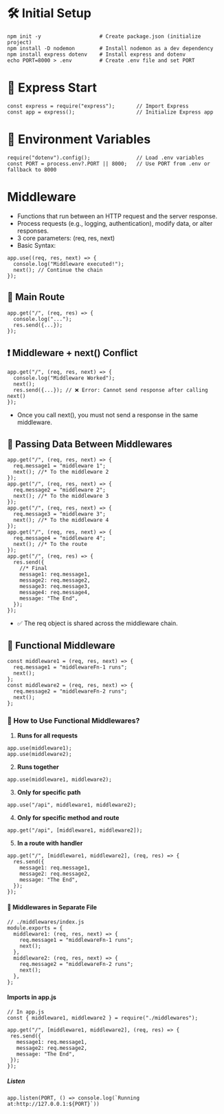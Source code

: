 # 🛠️ Initial Setup

```
npm init -y                   # Create package.json (initialize project)
npm install -D nodemon        # Install nodemon as a dev dependency
npm install express dotenv    # Install express and dotenv
echo PORT=8000 > .env         # Create .env file and set PORT
```

# 🚀 Express Start

```
const express = require("express");       // Import Express
const app = express();                    // Initialize Express app
```

# 🌱 Environment Variables

```
require("dotenv").config();               // Load .env variables
const PORT = process.env?.PORT || 8000;   // Use PORT from .env or fallback to 8000
```

# Middleware

- Functions that run between an HTTP request and the server response.
- Process requests (e.g., logging, authentication), modify data, or alter responses.
- 3 core parameters: (req, res, next)
- Basic Syntax:

```
app.use((req, res, next) => {
  console.log("Middleware executed!");
  next(); // Continue the chain
});
```

## 🔹 Main Route

```
app.get("/", (req, res) => {
  console.log("...");
  res.send({...});
});
```

## ❗ Middleware + next() Conflict

```
app.get("/", (req, res, next) => {
  console.log("Middleware Worked");
  next();
  res.send({...}); // ❌ Error: Cannot send response after calling next()
});
```

- Once you call next(), you must not send a response in the same middleware.

## 🔄 Passing Data Between Middlewares

```
app.get("/", (req, res, next) => {
  req.message1 = "middleware 1";
  next(); //* To the middleware 2
});
app.get("/", (req, res, next) => {
  req.message2 = "middleware 2";
  next(); //* To the middleware 3
});
app.get("/", (req, res, next) => {
  req.message3 = "middleware 3";
  next(); //* To the middleware 4
});
app.get("/", (req, res, next) => {
  req.message4 = "middleware 4";
  next(); //* To the route
});
app.get("/", (req, res) => {
  res.send({
    //* Final
    message1: req.message1,
    message2: req.message2,
    message3: req.message3,
    message4: req.message4,
    message: "The End",
  });
});
```

- ✅ The req object is shared across the middleware chain.

## 🔧 Functional Middleware

```
const middleware1 = (req, res, next) => {
  req.message1 = "middlewareFn-1 runs";
  next();
};
const middleware2 = (req, res, next) => {
  req.message2 = "middlewareFn-2 runs";
  next();
};
```

### 📌 How to Use Functional Middlewares?

1. **Runs for all requests**

```
app.use(middleware1);
app.use(middleware2);
```

2. **Runs together**

```
app.use(middleware1, middleware2);
```

3. **Only for specific path**

```
app.use("/api", middleware1, middleware2);
```

4. **Only for specific method and route**

```
app.get("/api", [middleware1, middleware2]);
```

5. **In a route with handler**

```
app.get("/", [middleware1, middleware2], (req, res) => {
  res.send({
    message1: req.message1,
    message2: req.message2,
    message: "The End",
  });
});
```

#### 📁 Middlewares in Separate File

```
// ./middlewares/index.js
module.exports = {
  middleware1: (req, res, next) => {
    req.message1 = "middlewareFn-1 runs";
    next();
  },
  middleware2: (req, res, next) => {
    req.message2 = "middlewareFn-2 runs";
    next();
  },
};
```

#### Imports in app.js

```
// In app.js
const { middleware1, middleware2 } = require("./middlewares");

app.get("/", [middleware1, middleware2], (req, res) => {
 res.send({
   message1: req.message1,
   message2: req.message2,
   message: "The End",
 });
});
```

##### Listen

```
app.listen(PORT, () => console.log(`Running at:http://127.0.0.1:${PORT}`))
```
